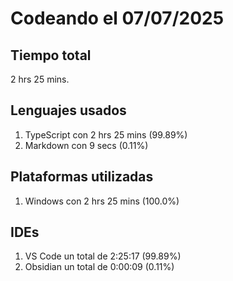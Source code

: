 # Codeando el 07/07/2025

## Tiempo total
2 hrs 25 mins.

## Lenguajes usados
1. TypeScript con 2 hrs 25 mins (99.89%)
1. Markdown con 9 secs (0.11%)

## Plataformas utilizadas
1. Windows con 2 hrs 25 mins (100.0%)

## IDEs
1. VS Code un total de 2:25:17 (99.89%)
1. Obsidian un total de 0:00:09 (0.11%)
